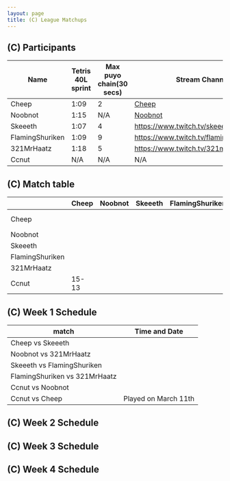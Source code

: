 ```yaml
---
layout: page
title: (C) League Matchups
---
```


## (C) Participants ##

<table>
  <thead>
    <tr>
      <th>Name</th>
	    <th>Tetris 40L sprint</th> 
	    <th>Max puyo chain(30 secs)</th>
	    <th>Stream Channel</th>
	    <th>Rating</th>
	    <th>score</th>
	</tr>
  </thead>	
<tbody>
    <tr>
      <td>Cheep</td>
      <td>1:09</td>
      <td>2</td>
       <td><a href="https://www.youtube.com/channel/UC5AeFoPMgHj8m5mh73lYx0Q?view_as=subscriber">Cheep</a></td>
      <td>2892</td>
     <td>0-3</td>
    </tr>
	<tr>
      <td>Noobnot</td>
      <td>1:15</td>
      <td>N/A</td>
       <td><a href="https://m.youtube.com/channel/UCj7UuNmSX_cewp0BvkwFbzA">Noobnot</a></td>
      <td>30,000</td>
     <td>1-15</td>
	</tr>
	<tr>
      <td>Skeeeth</td>
      <td>1:07</td>
      <td>4</td>
       <td><a href="https://www.twitch.tv/skeeeth">https://www.twitch.tv/skeeeth</a></td>
      <td>10,007</td>
     <td>3-15</td>
	</tr>
	<tr>
	<td>FlamingShuriken</td>
      <td>1:09</td>
      <td>9</td>
       <td><a href="https://www.twitch.tv/flamingshuriken873">https://www.twitch.tv/flamingshuriken873</a></td>
      <td>15,000</td>
     <td>1-15</td>
	</tr>
		<tr>
	<td>321MrHaatz</td>
      <td>1:18</td>
      <td>5</td>
       <td><a href="https://www.twitch.tv/321mrhaatz">https://www.twitch.tv/321mrhaatz</a></td>
      <td>6,200</td>
     <td>0-15</td>
	</tr>
	<tr>
	<td>Ccnut</td>
      <td>N/A</td>
      <td>N/A</td>
       <td>N/A</td>
      <td>N/A</td>
     <td> - </td>
	</tr>
  </tbody>
</table>


## (C) Match table

<table>
  <thead>
    <tr>
      <th></th>
      <th>Cheep</th>
      <th>Noobnot</th>
      <th>Skeeeth</th>
      <th>FlamingShuriken</th>
      <th>321MrHaatz</th>
      <th>Cnut</th>
      <th>W/L</th>
      <th>Score</th>
    </tr>
  </thead>
  <tbody>
    <tr>
      <td>Cheep</td>
      <td></td> <!---->
      <td></td> <!---->
      <td> </td> <!---->
      <td></td> <!---->
      <td></td> <!---->
      <td>13-15</td> <!---->    
      <td>0-1</td> <!---->
      <td>-2</td> <!---->
    </tr>
	  <tr>
      <td>Noobnot</td>
      <td> </td> <!---->
      <td></td> <!---->
      <td> </td> <!---->
      <td></td> <!---->
      <td></td> <!---->
      <td></td> <!---->  
      <td></td> <!---->
      <td></td> <!---->
    </tr>
	   <tr>
      <td>Skeeeth</td>
      <td> </td> <!---->
      <td></td> <!---->
      <td> </td> <!---->
      <td></td> <!---->
      <td></td> <!---->
      <td></td> <!---->
      <td></td> <!---->
      <td></td> <!---->
    </tr>
	   <tr>
      <td>FlamingShuriken</td>
      <td> </td> <!---->
      <td></td> <!---->
      <td> </td> <!---->
      <td></td> <!---->
      <td></td> <!---->
      <td></td> <!---->
      <td></td> <!---->
      <td></td> <!---->
    </tr>
	  	   <tr>
      <td>321MrHaatz</td>
      <td> </td> <!---->
      <td></td> <!---->
      <td> </td> <!---->
      <td></td> <!---->
      <td></td> <!---->
      <td></td> <!---->
      <td></td> <!---->
      <td></td> <!---->
    </tr>
	   <tr>
      <td>Ccnut</td>
      <td>15-13</td> <!---->
      <td></td> <!---->
      <td> </td> <!---->
      <td></td> <!---->
      <td></td> <!---->
      <td></td> <!---->
      <td>1-0</td> <!---->
      <td>+2</td> <!---->
    </tr>
	</tbody>
</table>
	
	
## (C) Week 1 Schedule ##

<table>
  <thead>
    <tr>
      <th>match</th>
	    <th>Time and Date</th> 
	</tr>
  </thead>
	
<tbody>
    <tr>
      <td>Cheep	 vs Skeeeth</td>
      <td></td>
    </tr>
       <tr>
      <td>Noobnot vs 321MrHaatz</td>
      <td></td>
    </tr>
	 <tr>
      <td>Skeeeth vs FlamingShuriken</td>
      <td></td>
    </tr>
	 <tr>
      <td>FlamingShuriken vs 321MrHaatz</td>
      <td></td>
    </tr>
	 <tr>
      <td>Ccnut vs Noobnot</td>
      <td></td>
    </tr>
	 <tr>
      <td>Ccnut vs Cheep</td>
      <td>Played on March 11th</td>
    </tr>
  </tbody>
</table>


## (C) Week 2 Schedule ##


## (C) Week 3 Schedule ##


## (C) Week 4 Schedule ##


